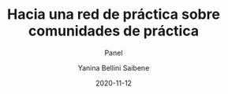 ---
title: "Hacia una red de práctica sobre comunidades de práctica"
subtitle: "Panel"
excerpt: "Hacia una red de práctica sobre comunidades de práctica en NoviembreHD. Presento R-Ladies y MetaDocencia."
date: 2020-11-12
date_end: "2020-11-12"
author: "Yanina Bellini Saibene"
location: ""
event: "Cuarto congreso de la Asociación Argentina de Humanidades Digitales (AAHD)"
event_url: 
draft: false
# layout options: single, single-sidebar
layout: single
categories:
- Community
- Español
tags:
- Community
links:
- icon: youtube
  icon_pack: fab
  name: video 
  url: https://youtu.be/7faW466eccM
- icon: book
  icon_pack: fas
  name: paper
  url: https://www.aacademica.org/noviembrehd/11  
---